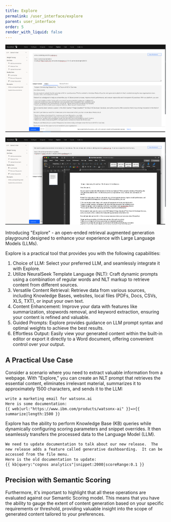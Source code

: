 ```yaml
---
title: Explore
permalink: /user_interface/explore
parent: user_interface
order: 5
render_with_liquid: false
---
```

![explore-feature-1](images/explore-feature-1.png)

![explore-feature-2](images/explore-feature-2.png)


Introducing "Explore" - an open-ended retrieval augmented generation playground designed to enhance your experience with Large Language Models (LLMs). 

Explore is a practical tool that provides you with the following capabilities:
1. Choice of LLM: Select your preferred LLM, and seamlessly integrate it with Explore. 
2. Utilize NeuralSeek Template Language (NLT): Craft dynamic prompts using a combination of regular words and NLT markup to retrieve content from different sources.
3. Versatile Content Retrieval: Retrieve data from various sources, including Knowledge Bases, websites, local files (PDFs, Docs, CSVs, XLS, TXT), or input your own text.
4. Content Enhancement: Improve your data with features like summarization, stopwords removal, and keyword extraction, ensuring your content is refined and valuable.
5. Guided Prompts: Explore provides guidance on LLM prompt syntax and optimal weights to achieve the best results. 
6. Effortless Output: Easily view your generated content within the built-in editor or export it directly to a Word document, offering convenient control over your output.

<!--EG: This NTL prompt grabs a webpage, extracts the core text of the page eliminating junk, then summarizes the page down into ~1500 chars, then sends it to the LLM-->
## A Practical Use Case

Consider a scenario where you need to extract valuable information from a webpage. With "Explore," you can create an NLT prompt that retrieves the essential content, eliminates irrelevant material, summarizes it to approximately 1500 characters, and sends it to the LLM:
```
write a marketing email for watsonx.ai
Here is some documentation:
{{ web|url:"https://www.ibm.com/products/watsonx-ai" }}=>{{ summarize|length:1500 }}
```

<!--And this one queries the KB, while dynamically setting score and snippet overrides, then sends it to the LLM-->
Explore has the ability to perform Knowledge Base (KB) queries while dynamically configuring scoring parameters and snippet overrides. It then seamlessly transfers the processed data to the Language Model (LLM).
```
We need to update documentation to talk about our new release.  The new release adds a feature called generative dashboarding.  It can be accessed from the file menu.
Here is the old documentation to update:
{{ kb|query:"cognos analytics"|snippet:2000|scoreRange:0.1 }}
```

<!--And of course all of this bounces against our Semantic Scoring model, so you can take a quick pulse on how much got imagined, depending on your personal need or tolerance.-->
## Precision with Semantic Scoring

Furthermore, it's important to highlight that all these operations are evaluated against our Semantic Scoring model. This means that you have the ability to gauge the extent of content generation based on your specific requirements or threshold, providing valuable insight into the scope of generated content tailored to your preferences.
